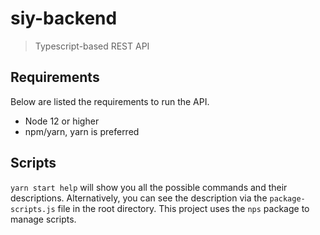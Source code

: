 # siy-backend

> Typescript-based REST API

## Requirements

Below are listed the requirements to run the API.

- Node 12 or higher
- npm/yarn, yarn is preferred

## Scripts

`yarn start help` will show you all the possible commands and their descriptions. Alternatively, you can see the description via the `package-scripts.js` file in the root directory. This project uses the `nps` package to manage scripts.
